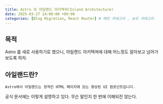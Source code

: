 ```yaml
---
title: Astro 의 아일랜드 아키텍쳐(Island Architecture)
date: 2025-03-27 14:00:00 +09:00
categories: [Blog Migration, React Router] # 메인 카테고리 , 보조 카테고리
---
```


## 목적

Astro 를 새로 사용하기로 했으니, 아일랜드 아키텍쳐에 대해 어느정도 알아보고 넘어가보도록 하자.

## 아일랜드란?

`Astro에서 아일랜드는 정적인 HTML 페이지에 있는 향상된 UI 컴포넌트입니다.`

공식 문서에는 이렇게 설명하고 있다. 무슨 말인지 한 번에 이해되진 않는다.
